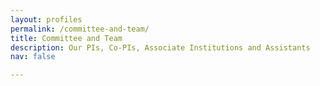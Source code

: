 ```yaml
---
layout: profiles
permalink: /committee-and-team/
title: Committee and Team
description: Our PIs, Co-PIs, Associate Institutions and Assistants
nav: false

---
```



